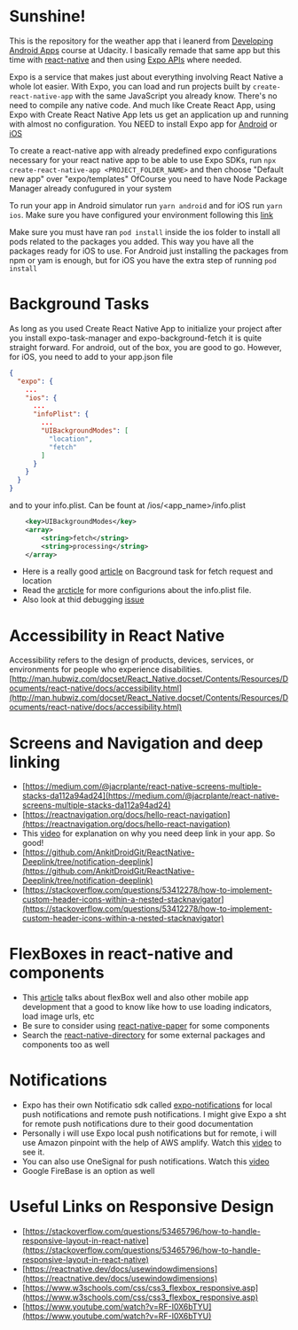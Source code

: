 # Sunshine!

This is the repository for the weather app that i leanerd from [Developing Android Apps](https://www.udacity.com/course/new-android-fundamentals--ud851) course at Udacity. I basically remade that same app but this time with [react-native](https://reactnative.dev/docs/components-and-apis) and then using [Expo APIs](https://docs.expo.io/versions/v41.0.0/sdk/accelerometer/) where needed.

Expo is a service that makes just about everything involving React Native a whole lot easier. With Expo, you can load and run projects built by `create-react-native-app` with the same JavaScript you already know. There's no need to compile any native code. And much like Create React App, using Expo with Create React Native App lets us get an application up and running with almost no configuration. You NEED to install Expo app for [Android](https://play.google.com/store/apps/details?id=host.exp.exponent) or [iOS](https://apps.apple.com/us/app/expo-client/id982107779)

To create a react-native app with already predefined expo configurations necessary for your react native app to be able to use Expo SDKs, run `npx create-react-native-app <PROJECT_FOLDER_NAME>` and then choose "Default new app" over "expo/templates" OfCourse you need to have Node Package Manager already confugured in your system

To run your app in Android simulator run `yarn android` and for iOS run `yarn ios`. Make sure you have configured your environment following this [link](https://reactnative.dev/docs/environment-setup)

Make sure you must have ran `pod install` inside the ios folder to install all pods related to the packages you added. This way you have all the packages ready for iOS to use. For Android just installing the packages from npm or yam is enough, but for iOS you have the extra step of running `pod install`

# Background Tasks
As long as you used Create React Native App to initialize your project after you install expo-task-manager and expo-background-fetch it is quite straight forward. For android, out of the box, you are good to go. However, for iOS, you need to add to your app.json file
```json
{
  "expo": {
    ...
    "ios": {
      ...
      "infoPlist": {
        ...
        "UIBackgroundModes": [
          "location",
          "fetch"
        ]
      }
    }
  }
}
```
and to your info.plist. Can be fount at /ios/<app_name>/info.plist
```xml
	<key>UIBackgroundModes</key>
	<array>
		<string>fetch</string>
		<string>processing</string>
	</array>
```
- Here is a really good [article](https://gist.github.com/darryl-davidson/217693ba906a9c35bea15c28a543ea0d) on Bacground task for fetch request and location
- Read the [arcticle](https://stackoverflow.com/questions/48157185/info-plist-file-for-react-native-ios-app-using-expo-sdk) for more configurions about the info.plist file. 
- Also look at thid debugging [issue](https://github.com/transistorsoft/react-native-background-fetch/issues/230)

# Accessibility in React Native

Accessibility refers to the design of products, devices, services, or environments for people who experience disabilities.
[http://man.hubwiz.com/docset/React_Native.docset/Contents/Resources/Documents/react-native/docs/accessibility.html](http://man.hubwiz.com/docset/React_Native.docset/Contents/Resources/Documents/react-native/docs/accessibility.html)


# Screens and Navigation and deep linking

- [https://medium.com/@jacrplante/react-native-screens-multiple-stacks-da112a94ad24](https://medium.com/@jacrplante/react-native-screens-multiple-stacks-da112a94ad24)
- [https://reactnavigation.org/docs/hello-react-navigation](https://reactnavigation.org/docs/hello-react-navigation)
- This [video](https://www.youtube.com/watch?v=_fVNt1KjkEk&list=PLy9JCsy2u97mC2YWw0fsvSAxTA8y1l0SC) for explanation on why you need deep link in your app. So good!
- [https://github.com/AnkitDroidGit/ReactNative-Deeplink/tree/notification-deeplink](https://github.com/AnkitDroidGit/ReactNative-Deeplink/tree/notification-deeplink)
- [https://stackoverflow.com/questions/53412278/how-to-implement-custom-header-icons-within-a-nested-stacknavigator](https://stackoverflow.com/questions/53412278/how-to-implement-custom-header-icons-within-a-nested-stacknavigator)


# FlexBoxes in react-native and components

- This [article](https://www.toptal.com/react-native/react-native-for-android-development) talks about flexBox well and also other mobile app development that a good to know like how to use loading indicators, load image urls, etc
- Be sure to consider using [react-native-paper](https://callstack.github.io/react-native-paper/activity-indicator.html) for some components
- Search the [react-native-directory](https://reactnative.directory/) for some external packages and components too as well

# Notifications

- Expo has their own Notificatio sdk called [expo-notifications](https://docs.expo.io/versions/v41.0.0/sdk/notifications/) for local push notifications and remote push notifications. I might give Expo a sht for remote push notifications dure to their good documentation
- Personally i will use Expo local push notifications but for remote, i will use Amazon pinpoint with the help of AWS amplify. Watch this [video](https://www.youtube.com/watch?v=um-DIIRsFlM) to see it.
- You can also use OneSignal for push notifications. Watch this [video](https://www.youtube.com/watch?v=Qf8OzB9qJq8)
- Google FireBase is an option as well

# Useful Links on Responsive Design

- [https://stackoverflow.com/questions/53465796/how-to-handle-responsive-layout-in-react-native](https://stackoverflow.com/questions/53465796/how-to-handle-responsive-layout-in-react-native)
- [https://reactnative.dev/docs/usewindowdimensions](https://reactnative.dev/docs/usewindowdimensions)
- [https://www.w3schools.com/css/css3_flexbox_responsive.asp](https://www.w3schools.com/css/css3_flexbox_responsive.asp)
- [https://www.youtube.com/watch?v=RF-I0X6bTYU](https://www.youtube.com/watch?v=RF-I0X6bTYU)